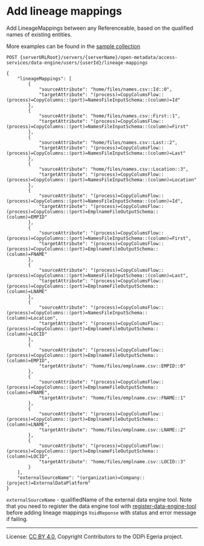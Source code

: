 <!-- SPDX-License-Identifier: CC-BY-4.0 -->
<!-- Copyright Contributors to the ODPi Egeria project. -->

# Add lineage mappings

Add LineageMappings between any Referenceable, based on the qualified names of existing entities.

More examples can be found in the
[sample collection](../../../docs/samples/collections/DE_endpoints.postman_collection.json)

```
POST {serverURLRoot}/servers/{serverName}/open-metadata/access-services/data-engine/users/{userId}/lineage-mappings

{
    "lineageMappings": [
        {
            "sourceAttribute": "home/files/names.csv::Id::0",
            "targetAttribute": "(process)=CopyColumsFlow::(process)=CopyColumns::(port)=NamesFileInputSchema::(column)=Id"
        },
        {
            "sourceAttribute": "home/files/names.csv::First::1",
            "targetAttribute": "(process)=CopyColumsFlow::(process)=CopyColumns::(port)=NamesFileInputSchema::(column)=First"
        },
        {
            "sourceAttribute": "home/files/names.csv::Last::2",
            "targetAttribute": "(process)=CopyColumsFlow::(process)=CopyColumns::(port)=NamesFileInputSchema::(column)=Last"
        },
        {
            "sourceAttribute": "home/files/names.csv::Location::3",
            "targetAttribute": "(process)=CopyColumsFlow::(process)=CopyColumns::(port)=NamesFileInputSchema::(column)=Location"
        },
        {
            "sourceAttribute": "(process)=CopyColumsFlow::(process)=CopyColumns::(port)=NamesFileInputSchema::(column)=Id",
            "targetAttribute": "(process)=CopyColumsFlow::(process)=CopyColumns::(port)=EmplnameFileOutputSchema::(column)=EMPID"
        },
        {
            "sourceAttribute": "(process)=CopyColumsFlow::(process)=CopyColumns::(port)=NamesFileInputSchema::(column)=First",
            "targetAttribute": "(process)=CopyColumsFlow::(process)=CopyColumns::(port)=EmplnameFileOutputSchema::(column)=FNAME"
        },
        {
            "sourceAttribute": "(process)=CopyColumsFlow::(process)=CopyColumns::(port)=NamesFileInputSchema::(column)=Last",
            "targetAttribute": "(process)=CopyColumsFlow::(process)=CopyColumns::(port)=EmplnameFileOutputSchema::(column)=LNAME"
        },
        {
            "sourceAttribute": "(process)=CopyColumsFlow::(process)=CopyColumns::(port)=NamesFileInputSchema::(column)=Location",
            "targetAttribute": "(process)=CopyColumsFlow::(process)=CopyColumns::(port)=EmplnameFileOutputSchema::(column)=LOCID"
        },
        {
            "sourceAttribute": "(process)=CopyColumsFlow::(process)=CopyColumns::(port)=EmplnameFileOutputSchema::(column)=EMPID",
            "targetAttribute": "home/files/emplname.csv::EMPID::0"
        },
        {
            "sourceAttribute": "(process)=CopyColumsFlow::(process)=CopyColumns::(port)=EmplnameFileOutputSchema::(column)=FNAME",
            "targetAttribute": "home/files/emplname.csv::FNAME::1"
        },
        {
            "sourceAttribute": "(process)=CopyColumsFlow::(process)=CopyColumns::(port)=EmplnameFileOutputSchema::(column)=LNAME",
            "targetAttribute": "home/files/emplname.csv::LNAME::2"
        },
        {
            "sourceAttribute": "(process)=CopyColumsFlow::(process)=CopyColumns::(port)=EmplnameFileOutputSchema::(column)=LOCID",
            "targetAttribute": "home/files/emplname.csv::LOCID::3"
        }
    ],
    "externalSourceName": "(organization)=Company::(project)=ExternalDataPlatform"
}
```
`externalSourceName` - qualifiedName of the external data engine tool.
 Note that you need to register the data engine tool with [register-data-engine-tool](register-data-engine-tool.md) 
 before adding lineage mappings
`VoidReponse` with status and error message if failing.


----
License: [CC BY 4.0](https://creativecommons.org/licenses/by/4.0/),
Copyright Contributors to the ODPi Egeria project.







